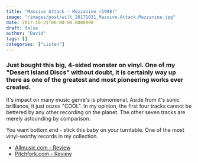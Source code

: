 ```yaml
---
title: "Massive Attack - Mezzanine (1998)"
image: "/images/post/wilt_20171031_Massive.Attack.Mezzanine.jpg"
date: 2017-10-31T00:00:00.0000000
draft: false
author: "David"
tags: []
categories: ["Listen"]
---
```

### Just bought this big, 4-sided monster on vinyl. One of my "Desert Island Discs" without doubt, it is certainly way up there as one of the greatest and most pioneering works ever created.

 It's impact on many music genre's is phenomenal. Aside from it's sonic brilliance, it just oozes "COOL". In my opinion, the first four tracks cannot be bettered by any other recording on the planet. The other seven tracks are merely astounding by comparison.

 You want bottom end - stick this baby on your turntable. One of the most vinyl-worthy records in my collection.

-  [Allmusic.com - Review](https://www.allmusic.com/album/mezzanine-mw0000032129)
-  [Pitchfork.com - Review](https://pitchfork.com/reviews/albums/22703-mezzanine/)